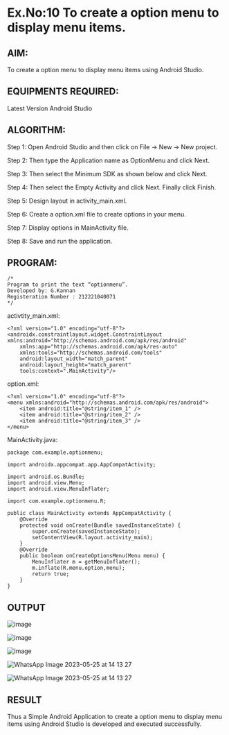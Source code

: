 # Ex.No:10 To create a option menu to display menu items.


## AIM:

To create a option menu to display menu items using Android Studio.

## EQUIPMENTS REQUIRED:

Latest Version Android Studio

## ALGORITHM:

Step 1: Open Android Studio and then click on File -> New -> New project.

Step 2: Then type the Application name as OptionMenu and click Next.

Step 3: Then select the Minimum SDK as shown below and click Next.

Step 4: Then select the Empty Activity and click Next. Finally click Finish.

Step 5: Design layout in activity_main.xml.

Step 6: Create a option.xml file to create options in your menu.

Step 7: Display options in MainActivity file.

Step 8: Save and run the application.


## PROGRAM:
```
/*
Program to print the text “optionmenu”.
Developed by: G.Kannan
Registeration Number : 212221040071
*/
```
activtity_main.xml:

```
<?xml version="1.0" encoding="utf-8"?>
<androidx.constraintlayout.widget.ConstraintLayout xmlns:android="http://schemas.android.com/apk/res/android"
    xmlns:app="http://schemas.android.com/apk/res-auto"
    xmlns:tools="http://schemas.android.com/tools"
    android:layout_width="match_parent"
    android:layout_height="match_parent"
    tools:context=".MainActivity"/>
```
option.xml:

```
<?xml version="1.0" encoding="utf-8"?>
<menu xmlns:android="http://schemas.android.com/apk/res/android">
    <item android:title="@string/item_1" />
    <item android:title="@string/item_2" />
    <item android:title="@string/item_3" />
</menu>
```

MainActivity.java:

```
package com.example.optionmenu;

import androidx.appcompat.app.AppCompatActivity;

import android.os.Bundle;
import android.view.Menu;
import android.view.MenuInflater;

import com.example.optionmenu.R;

public class MainActivity extends AppCompatActivity {
    @Override
    protected void onCreate(Bundle savedInstanceState) {
        super.onCreate(savedInstanceState);
        setContentView(R.layout.activity_main);
    }
    @Override
    public boolean onCreateOptionsMenu(Menu menu) {
        MenuInflater m = getMenuInflater();
        m.inflate(R.menu.option,menu);
        return true;
    }
}
```
## OUTPUT

![image](https://github.com/kannan0071/MAD-Ex.No-10/assets/119641638/31b526e6-c0b8-4db3-b190-3258743d7f1e)

![image](https://github.com/kannan0071/MAD-Ex.No-10/assets/119641638/5b0ad7a8-b92f-489b-b221-88bce95e51cf)

![image](https://github.com/kannan0071/MAD-Ex.No-10/assets/119641638/3c21ac8e-18a0-43c0-b79c-1356b42f7e49)

![WhatsApp Image 2023-05-25 at 14 13 27](https://github.com/kannan0071/MAD-Ex.No-10/assets/119641638/7d90553e-3990-4621-b5cc-553d19640297)

![WhatsApp Image 2023-05-25 at 14 13 27](https://github.com/kannan0071/MAD-Ex.No-10/assets/119641638/3c257b09-4978-4d41-baff-6214a68e01c8)

## RESULT
Thus a Simple Android Application to create a option menu to display menu items using Android Studio is developed and executed successfully.



